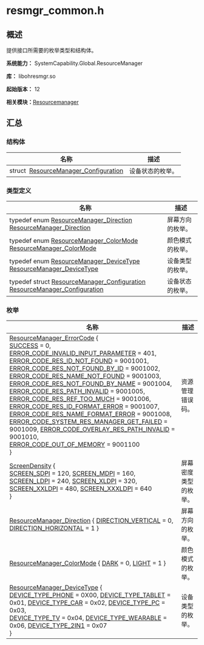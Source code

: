 # resmgr_common.h


## 概述

提供接口所需要的枚举类型和结构体。

**系统能力：** SystemCapability.Global.ResourceManager

**库：** libohresmgr.so

**起始版本：** 12

**相关模块：**[Resourcemanager](resourcemanager.md)


## 汇总


### 结构体

| 名称 | 描述 | 
| -------- | -------- |
| struct&nbsp;&nbsp;[ResourceManager_Configuration](_resource_manager___configuration.md) | 设备状态的枚举。  | 


### 类型定义

| 名称 | 描述 | 
| -------- | -------- |
| typedef enum [ResourceManager_Direction](resourcemanager.md#resourcemanager_direction) [ResourceManager_Direction](resourcemanager.md#resourcemanager_direction) | 屏幕方向的枚举。  | 
| typedef enum [ResourceManager_ColorMode](resourcemanager.md#resourcemanager_colormode) [ResourceManager_ColorMode](resourcemanager.md#resourcemanager_colormode) | 颜色模式的枚举。  | 
| typedef enum [ResourceManager_DeviceType](resourcemanager.md#resourcemanager_devicetype) [ResourceManager_DeviceType](resourcemanager.md#resourcemanager_devicetype) | 设备类型的枚举。  | 
| typedef struct [ResourceManager_Configuration](_resource_manager___configuration.md) [ResourceManager_Configuration](resourcemanager.md#resourcemanager_configuration) | 设备状态的枚举。  | 


### 枚举

| 名称 | 描述 | 
| -------- | -------- |
| [ResourceManager_ErrorCode](resourcemanager.md#resourcemanager_errorcode) {<br/>[SUCCESS](resourcemanager.md) = 0, [ERROR_CODE_INVALID_INPUT_PARAMETER](resourcemanager.md) = 401, [ERROR_CODE_RES_ID_NOT_FOUND](resourcemanager.md) = 9001001, [ERROR_CODE_RES_NOT_FOUND_BY_ID](resourcemanager.md) = 9001002,<br/>[ERROR_CODE_RES_NAME_NOT_FOUND](resourcemanager.md) = 9001003, [ERROR_CODE_RES_NOT_FOUND_BY_NAME](resourcemanager.md) = 9001004, [ERROR_CODE_RES_PATH_INVALID](resourcemanager.md) = 9001005, [ERROR_CODE_RES_REF_TOO_MUCH](resourcemanager.md) = 9001006,<br/>[ERROR_CODE_RES_ID_FORMAT_ERROR](resourcemanager.md) = 9001007, [ERROR_CODE_RES_NAME_FORMAT_ERROR](resourcemanager.md) = 9001008, [ERROR_CODE_SYSTEM_RES_MANAGER_GET_FAILED](resourcemanager.md) = 9001009, [ERROR_CODE_OVERLAY_RES_PATH_INVALID](resourcemanager.md) = 9001010,<br/>[ERROR_CODE_OUT_OF_MEMORY](resourcemanager.md) = 9001100<br/>} | 资源管理错误码。  | 
| [ScreenDensity](resourcemanager.md#screendensity) {<br/>[SCREEN_SDPI](resourcemanager.md) = 120, [SCREEN_MDPI](resourcemanager.md) = 160, [SCREEN_LDPI](resourcemanager.md) = 240, [SCREEN_XLDPI](resourcemanager.md) = 320,<br/>[SCREEN_XXLDPI](resourcemanager.md) = 480, [SCREEN_XXXLDPI](resourcemanager.md) = 640<br/>} | 屏幕密度类型的枚举。  | 
| [ResourceManager_Direction](resourcemanager.md#resourcemanager_direction) { [DIRECTION_VERTICAL](resourcemanager.md) = 0, [DIRECTION_HORIZONTAL](resourcemanager.md) = 1 } | 屏幕方向的枚举。  | 
| [ResourceManager_ColorMode](resourcemanager.md#resourcemanager_colormode) { [DARK](resourcemanager.md) = 0, [LIGHT](resourcemanager.md) = 1 } | 颜色模式的枚举。  | 
| [ResourceManager_DeviceType](resourcemanager.md#resourcemanager_devicetype) {<br/>[DEVICE_TYPE_PHONE](resourcemanager.md) = 0X00, [DEVICE_TYPE_TABLET](resourcemanager.md) = 0x01, [DEVICE_TYPE_CAR](resourcemanager.md) = 0x02, [DEVICE_TYPE_PC](resourcemanager.md) = 0x03,<br/>[DEVICE_TYPE_TV](resourcemanager.md) = 0x04, [DEVICE_TYPE_WEARABLE](resourcemanager.md) = 0x06, [DEVICE_TYPE_2IN1](resourcemanager.md) = 0x07<br/>} | 设备类型的枚举。  | 
